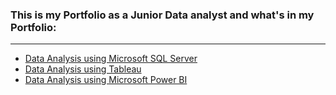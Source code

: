 ### This is my Portfolio as a Junior Data analyst and what's in my Portfolio:

---

- [Data Analysis using Microsoft SQL Server](https://github.com/aldyagustian/Project-Covid-19/blob/main/DataExploration.sql)
- [Data Analysis using Tableau](https://github.com/aldyagustian/Project-Covid-19/blob/main/Data%20Visualization)
- [Data Analysis using Microsoft Power BI](https://github.com/aldyagustian/MyPortfolio/blob/main/Covid19%20Portfolio.pdf)


